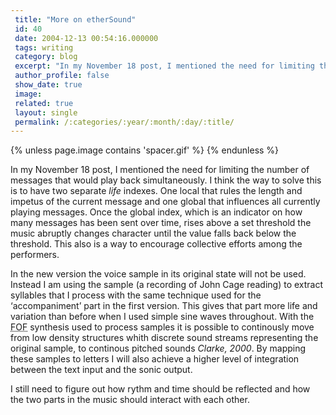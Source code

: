 ```yaml
---
 title: "More on etherSound"
 id: 40
 date: 2004-12-13 00:54:16.000000
 tags: writing
 category: blog
 excerpt: "In my November 18 post, I mentioned the need for limiting the number of messages that would play back simultaneously. I think the way to solve this is to have two separate life indexes. One local that..."
 author_profile: false
 show_date: true
 image: 
 related: true
 layout: single
 permalink: /:categories/:year/:month/:day/:title/
---
```

{% unless page.image contains 'spacer.gif' %}
{% endunless %}

In my November 18 post, I mentioned the need for limiting the number of messages that would play back simultaneously. I think the way to solve this is to have two separate <em>life</em> indexes. One local that rules the length and impetus of the current message and one global that influences all currently playing messages. Once the global index, which is an indicator on how many messages has been sent over time, rises above a set threshold the music abruptly changes character until the value falls back below the threshold. This also is a way to encourage collective efforts among the performers.


In the new version the voice sample in its original state will not be used. Instead I am using the sample (a recording of John Cage reading) to extract syllables that I process with the same technique used for the &lsquo;accompaniment&rsquo; part in the first version. This gives that part more life and variation than before when I used simple sine waves throughout. With the <acronym title="Fonction d'Onde Formantique">FOF</acronym> synthesis used to process samples it is possible to continously move from low density structures whith discrete sound streams representing the original sample, to continous pitched sounds <i id="Clarke, Michael" title="FOF and FOG Synthesis in Csound" class="The MIT Press" style="Massachusetts, USA, 2000" dir="pp: 293-306 in &lsquo;The Csound Book&rsquo;, edited by Richard Boulanger">Clarke, 2000</i>. By mapping these samples to letters I will also achieve a higher level of integration between the text input and the sonic output.


I still need to figure out how rythm and time should be reflected and how the two parts in the music should interact with each other.
